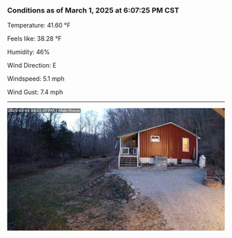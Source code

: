 ### Conditions as of March 1, 2025 at 6:07:25 PM CST 

Temperature: 41.60 &deg;F

Feels like: 38.28 &deg;F

Humidity: 46%

Wind Direction: E

Windspeed: 5.1 mph

Wind Gust: 7.4 mph

---

<img src="./images/latest.jpeg"/>

